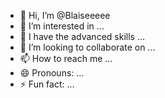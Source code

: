 - 👋 Hi, I’m @Blaiseeeee
- 👀 I’m interested in ...
- 🌱 I have the advanced skills ...
- 💞️ I’m looking to collaborate on ...
- 📫 How to reach me ...
- 😄 Pronouns: ...
- ⚡ Fun fact: ...

<!---
Blaiseeeee/Blaiseeeee is a ✨ special ✨ repository because its `README.md` (this file) appears on your GitHub profile.
You can click the Preview link to take a look at your changes.
--->

